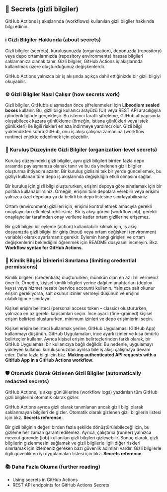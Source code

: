 ## 🔑 Secrets (gizli bilgiler)

GitHub Actions iş akışlarında (workflows) kullanılan gizli bilgiler hakkında bilgi edinin.

### ℹ️ Gizli Bilgiler Hakkında (about secrets)

Gizli bilgiler (secrets), kuruluşunuzda (organization), deponuzda (repository) veya depo ortamlarınızda (repository environments) hassas bilgileri saklamanıza olanak tanır. Gizli bilgiler, GitHub Actions iş akışlarında kullanılmak üzere oluşturduğunuz değişkenlerdir.

GitHub Actions yalnızca bir iş akışında açıkça dahil ettiğinizde bir gizli bilgiyi okuyabilir.

### ⚙️ Gizli Bilgiler Nasıl Çalışır (how secrets work)

Gizli bilgiler, GitHub’a ulaşmadan önce şifrelenmeleri için **Libsodium sealed boxes** kullanır. Bu, gizli bilgi kullanıcı arayüzü (UI) veya REST API aracılığıyla gönderildiğinde gerçekleşir. Bu istemci taraflı şifreleme, GitHub altyapısında oluşabilecek kazara günlükleme (örneğin, istisna günlükleri veya istek günlükleri) ile ilgili riskleri en aza indirmeye yardımcı olur. Gizli bilgi yüklendikten sonra GitHub, onu iş akışı çalışma zamanına (workflow runtime) enjekte edebilmek için çözebilir.

### 🏢 Kuruluş Düzeyinde Gizli Bilgiler (organization-level secrets)

Kuruluş düzeyindeki gizli bilgiler, aynı gizli bilgileri birden fazla depo arasında paylaşmanıza olanak tanır ve bu da yinelenen gizli bilgiler oluşturma ihtiyacını azaltır. Bir kuruluş gizlisini tek bir yerde güncellemek, bu gizliyi kullanan tüm depo iş akışlarında değişikliğin etkili olmasını sağlar.

Bir kuruluş için gizli bilgi oluştururken, erişimi depoya göre sınırlamak için bir politika kullanabilirsiniz. Örneğin, erişimi tüm depolara verebilir veya erişimi yalnızca özel depolara ya da belirli bir depo listesine sınırlayabilirsiniz.

Ortam (environment) gizlileri için, erişimi kontrol etmek amacıyla gerekli onaylayıcıları etkinleştirebilirsiniz. Bir iş akışı görevi (workflow job), gerekli onaylayıcılar tarafından onay verilene kadar ortam gizlilerine erişemez.

Bir gizli bilgiyi bir eyleme (action) kullanılabilir kılmak için, iş akışı dosyanızda gizli bilgiyi bir giriş (input) veya ortam değişkeni (environment variable) olarak ayarlamanız gerekir. Eylemin hangi girişleri ve ortam değişkenlerini beklediğini öğrenmek için README dosyasını inceleyin. Bkz. **Workflow syntax for GitHub Actions**.

### 🔐 Kimlik Bilgisi İzinlerini Sınırlama (limiting credential permissions)

Kimlik bilgileri (credentials) oluştururken, mümkün olan en az izni vermeniz önerilir. Örneğin, kişisel kimlik bilgileri yerine dağıtım anahtarları (deploy keys) veya hizmet hesabı (service account) kullanın. Yalnızca salt okunur erişim gerekiyorsa, salt okunur izinler vermeyi düşünün ve erişimi olabildiğince sınırlayın.

Kişisel erişim belirteci (personal access token – classic) oluştururken, yalnızca en az gerekli kapsamları seçin. İnce ayarlı (fine-grained) kişisel erişim belirteci oluştururken, minimum izinleri ve depo erişimlerini seçin.

Kişisel erişim belirteci kullanmak yerine, GitHub Uygulaması (GitHub App) kullanmayı düşünün. GitHub Uygulamaları, ince ayarlı izinler ve kısa ömürlü belirteçler kullanır. Ayrıca kişisel erişim belirteçlerinden farklı olarak, bir GitHub Uygulaması bir kullanıcıya bağlı değildir. Bu nedenle, uygulamayı yükleyen kullanıcı kuruluşunuzdan ayrılsa bile iş akışı çalışmaya devam eder. Daha fazla bilgi için bkz. **Making authenticated API requests with a GitHub App in a GitHub Actions workflow**.

### 🛡️ Otomatik Olarak Gizlenen Gizli Bilgiler (automatically redacted secrets)

GitHub Actions, iş akışı günlüklerine (workflow logs) yazdırılan tüm GitHub gizli bilgilerini otomatik olarak gizler.

GitHub Actions ayrıca gizli olarak tanımlanan ancak gizli bilgi olarak saklanmayan bilgileri de gizler. Otomatik olarak gizlenen gizli bilgilerin listesi için bkz. **Secrets reference**.

Bir gizli bilginin değeri birden fazla şekilde dönüştürülebileceği için, bu gizleme her zaman garanti edilemez. Ayrıca, çalıştırıcı (runner) yalnızca mevcut görevde (job) kullanılan gizli bilgileri gizleyebilir. Sonuç olarak, gizli bilgilerin gizlenmesini sağlamak ve gizli bilgilerle ilgili diğer riskleri sınırlamak için izlemeniz gereken bazı güvenlik adımları vardır. Gizli bilgilerle ilgili güvenlik en iyi uygulamaları listesi için bkz. **Secrets reference**.

### 📚 Daha Fazla Okuma (further reading)

* Using secrets in GitHub Actions
* REST API endpoints for GitHub Actions Secrets
